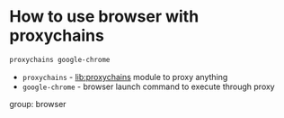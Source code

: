 # How to use browser with proxychains

```txt
proxychains google-chrome
```

- `proxychains` - [lib:proxychains](/proxychains/how-to-install-proxychains-on-ubuntu-ubuntuversion) module to proxy anything
- `google-chrome` - browser launch command to execute through proxy

group: browser


